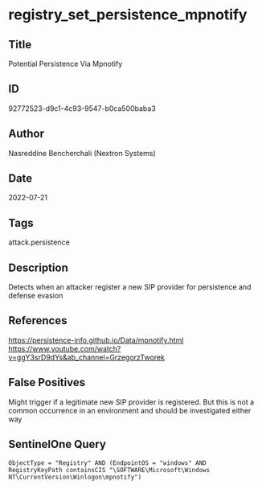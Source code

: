 # registry_set_persistence_mpnotify

## Title
Potential Persistence Via Mpnotify

## ID
92772523-d9c1-4c93-9547-b0ca500baba3

## Author
Nasreddine Bencherchali (Nextron Systems)

## Date
2022-07-21

## Tags
attack.persistence

## Description
Detects when an attacker register a new SIP provider for persistence and defense evasion

## References
https://persistence-info.github.io/Data/mpnotify.html
https://www.youtube.com/watch?v=ggY3srD9dYs&ab_channel=GrzegorzTworek

## False Positives
Might trigger if a legitimate new SIP provider is registered. But this is not a common occurrence in an environment and should be investigated either way

## SentinelOne Query
```
ObjectType = "Registry" AND (EndpointOS = "windows" AND RegistryKeyPath containsCIS "\SOFTWARE\Microsoft\Windows NT\CurrentVersion\Winlogon\mpnotify")

```